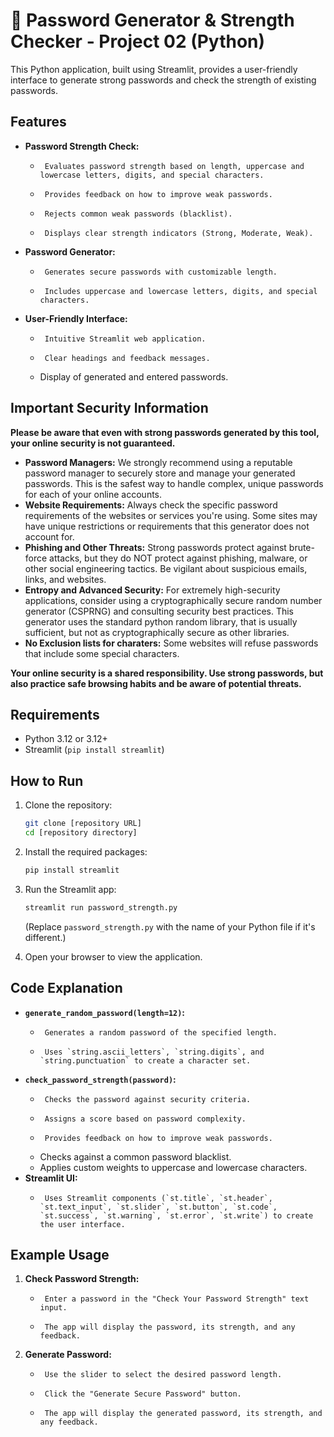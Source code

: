 # 🔐 Password Generator & Strength Checker - Project 02 (Python)

This Python application, built using Streamlit, provides a user-friendly interface to generate strong passwords and check the strength of existing passwords.

## Features

-   **Password Strength Check:**
    -      Evaluates password strength based on length, uppercase and lowercase letters, digits, and special characters.
    -      Provides feedback on how to improve weak passwords.
    -      Rejects common weak passwords (blacklist).
    -      Displays clear strength indicators (Strong, Moderate, Weak).
-   **Password Generator:**
    -      Generates secure passwords with customizable length.
    -      Includes uppercase and lowercase letters, digits, and special characters.
-   **User-Friendly Interface:**
    -      Intuitive Streamlit web application.
    -      Clear headings and feedback messages.
    -   Display of generated and entered passwords.

## Important Security Information

**Please be aware that even with strong passwords generated by this tool, your online security is not guaranteed.**

* **Password Managers:** We strongly recommend using a reputable password manager to securely store and manage your generated passwords. This is the safest way to handle complex, unique passwords for each of your online accounts.
* **Website Requirements:** Always check the specific password requirements of the websites or services you're using. Some sites may have unique restrictions or requirements that this generator does not account for.
* **Phishing and Other Threats:** Strong passwords protect against brute-force attacks, but they do NOT protect against phishing, malware, or other social engineering tactics. Be vigilant about suspicious emails, links, and websites.
* **Entropy and Advanced Security:** For extremely high-security applications, consider using a cryptographically secure random number generator (CSPRNG) and consulting security best practices. This generator uses the standard python random library, that is usually sufficient, but not as cryptographically secure as other libraries.
* **No Exclusion lists for charaters:** Some websites will refuse passwords that include some special characters.

**Your online security is a shared responsibility. Use strong passwords, but also practice safe browsing habits and be aware of potential threats.**

## Requirements

-   Python 3.12 or 3.12+
-   Streamlit (`pip install streamlit`)

## How to Run

1.  Clone the repository:

    ```bash
    git clone [repository URL]
    cd [repository directory]
    ```

2.  Install the required packages:

    ```bash
    pip install streamlit
    ```

3.  Run the Streamlit app:

    ```bash
    streamlit run password_strength.py
    ```

    (Replace `password_strength.py` with the name of your Python file if it's different.)

4.  Open your browser to view the application.

## Code Explanation

-   **`generate_random_password(length=12)`:**
    -      Generates a random password of the specified length.
    -      Uses `string.ascii_letters`, `string.digits`, and `string.punctuation` to create a character set.
-   **`check_password_strength(password)`:**
    -      Checks the password against security criteria.
    -      Assigns a score based on password complexity.
    -      Provides feedback on how to improve weak passwords.
    -   Checks against a common password blacklist.
    -   Applies custom weights to uppercase and lowercase characters.
-   **Streamlit UI:**
    -      Uses Streamlit components (`st.title`, `st.header`, `st.text_input`, `st.slider`, `st.button`, `st.code`, `st.success`, `st.warning`, `st.error`, `st.write`) to create the user interface.

## Example Usage

1.  **Check Password Strength:**
    -      Enter a password in the "Check Your Password Strength" text input.
    -      The app will display the password, its strength, and any feedback.

2.  **Generate Password:**
    -      Use the slider to select the desired password length.
    -      Click the "Generate Secure Password" button.
    -      The app will display the generated password, its strength, and any feedback.
